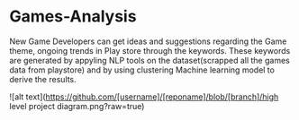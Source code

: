 # Games-Analysis

New Game Developers can get ideas and suggestions regarding the Game theme, ongoing trends in Play store through the keywords. These keywords are generated by appyling NLP tools on the dataset(scrapped all the games data from playstore) and by using clustering Machine learning model to derive the results. 


![alt text](https://github.com/[username]/[reponame]/blob/[branch]/high level project diagram.png?raw=true)
